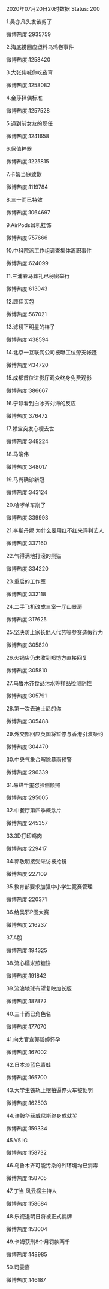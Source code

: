 2020年07月20日20时数据
Status: 200

1.吴亦凡头发该剪了

微博热度:2935759

2.海底捞回应塑料乌鸡卷事件

微博热度:1258420

3.大张伟喊你吃夜宵

微博热度:1258082

4.金莎择偶标准

微博热度:1257528

5.遇到前女友的现任

微博热度:1241658

6.保值神器

微博热度:1225815

7.卡姆当庭致歉

微博热度:1119784

8.三十而已特效

微博热度:1064697

9.AirPods耳机挂饰

微博热度:757666

10.中科院派工作组调查集体离职事件

微博热度:624099

11.三浦春马葬礼已秘密举行

微博热度:613043

12.顾佳买包

微博热度:567021

13.滤镜下明星的样子

微博热度:438594

14.北京一互联网公司被曝工位旁支帐篷

微博热度:434720

15.成都首位进影厅观众终身免费观影

微博热度:386667

16.宁静看到白冰齐刘海的反应

微博热度:376472

17.赖宝突发心梗去世

微博热度:348224

18.马浚伟

微博热度:348017

19.马尚确诊新冠

微博热度:343124

20.哈啰单车崩了

微博热度:339993

21.李斯丹妮 为什么要用红不红来评判艺人

微博热度:337160

22.气得满地打滚的熊猫

微博热度:334220

23.重启的工作室

微博热度:332118

24.二手飞机改成三室一厅山景房

微博热度:317625

25.坚决防止家长他人代劳等参赛造假行为

微博热度:305820

26.火锅店仍未收到郑恺方直接回复

微博热度:305810

27.乌鲁木齐食品污水等样品检测阴性

微博热度:305791

28.第一次去迪士尼的你

微博热度:305488

29.外交部回应英国将暂停与香港引渡条约

微博热度:304470

30.中央气象台解除暴雨预警

微博热度:296339

31.易烊千玺怼脸侧颜照

微博热度:295005

32.中餐厅第四季概念片

微博热度:245357

33.3D打印鸡肉

微博热度:229417

34.郭敬明接受采访被抢镜

微博热度:227109

35.教育部要求加强中小学生竞赛管理

微博热度:220371

36.给吴邪P图大赛

微博热度:216237

37.A股

微博热度:194325

38.流心糯米煎糖饼

微博热度:191842

39.流浪地球有望复映加长版

微博热度:187872

40.三十而已角色名

微博热度:177070

41.向太官宣郭碧婷怀孕

微博热度:167002

42.日本淡蓝色青蛙

微博热度:165700

43.大学生铁轨上摆拍逼停火车被处罚

微博热度:162503

44.许鞍华获威尼斯终身成就奖

微博热度:159334

45.V5 iG

微博热度:158732

46.乌鲁木齐可能污染的外环境均已消毒

微博热度:158705

47.丁当 风云榜主持人

微博热度:158684

48.乐视退明日将被正式摘牌

微博热度:153004

49.卡姆获刑8个月罚款两千

微博热度:148985

50.司雯嘉

微博热度:146187

